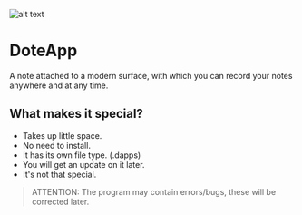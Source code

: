 ![alt text](https://i.imgur.com/QMXFKB0.png)
# DoteApp
A note attached to a modern surface, with which you can record your notes anywhere and at any time.
## What makes it special?
- Takes up little space.
- No need to install.
- It has its own file type. (.dapps)
- You will get an update on it later.
- It's not that special.
> ATTENTION: The program may contain errors/bugs, these will be corrected later.
